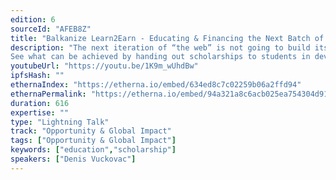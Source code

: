 ```yaml
---
edition: 6
sourceId: "AFEB8Z"
title: "Balkanize Learn2Earn - Educating & Financing the Next Batch of Web3 Developers in the Balkans"
description: "The next iteration of “the web” is not going to build itself - and people in developing countries are not going to participate in this (r)evolution without some guidance and financial support. 
See what can be achieved by handing out scholarships to students in developing countries and guiding them in their learning process towards becoming proficient in the web3 ecosystem."
youtubeUrl: "https://youtu.be/1K9m_wUhdBw"
ipfsHash: ""
ethernaIndex: "https://etherna.io/embed/634ed8c7c02259b06a2ffd94"
ethernaPermalink: "https://etherna.io/embed/94a321a8c6acb025ea754304d9136e4383376bf8790b8f1e6051b68a1f335781"
duration: 616
expertise: ""
type: "Lightning Talk"
track: "Opportunity & Global Impact"
tags: ["Opportunity & Global Impact"]
keywords: ["education","scholarship"]
speakers: ["Denis Vuckovac"]
---
```

